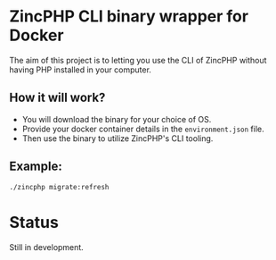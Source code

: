 # ZincPHP CLI binary wrapper for Docker

The aim of this project is to letting you use the CLI of ZincPHP without having PHP installed in your computer.

## How it will work?

- You will download the binary for your choice of OS.
- Provide your docker container details in the `environment.json` file.
- Then use the binary to utilize ZincPHP's CLI tooling.

## Example:
```
./zincphp migrate:refresh
```

# Status
Still in development.